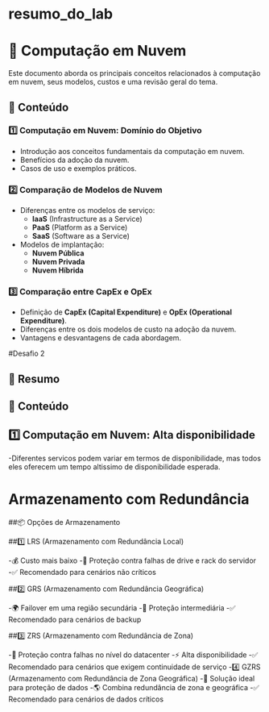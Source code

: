 # resumo_do_lab

# 📌 Computação em Nuvem

Este documento aborda os principais conceitos relacionados à computação em nuvem, seus modelos, custos e uma revisão geral do tema.

## 📖 Conteúdo

### 1️⃣ Computação em Nuvem: Domínio do Objetivo
- Introdução aos conceitos fundamentais da computação em nuvem.
- Benefícios da adoção da nuvem.
- Casos de uso e exemplos práticos.

### 2️⃣ Comparação de Modelos de Nuvem
- Diferenças entre os modelos de serviço:
  - **IaaS** (Infrastructure as a Service)
  - **PaaS** (Platform as a Service)
  - **SaaS** (Software as a Service)
- Modelos de implantação:
  - **Nuvem Pública**
  - **Nuvem Privada**
  - **Nuvem Híbrida**

### 3️⃣ Comparação entre CapEx e OpEx
- Definição de **CapEx (Capital Expenditure)** e **OpEx (Operational Expenditure)**.
- Diferenças entre os dois modelos de custo na adoção da nuvem.
- Vantagens e desvantagens de cada abordagem.




#Desafio 2

## 📌 Resumo 

## 📖 Conteúdo

## 1️⃣ Computação em Nuvem: Alta disponibilidade
-Diferentes servicos podem variar em termos de disponibilidade, mas todos eles oferecem um tempo altissimo de disponibilidade esperada.

# Armazenamento com Redundância

##📦 Opções de Armazenamento

##1️⃣ LRS (Armazenamento com Redundância Local)

-💰 Custo mais baixo
-🔄 Proteção contra falhas de drive e rack do servidor
-✅ Recomendado para cenários não críticos

##2️⃣ GRS (Armazenamento com Redundância Geográfica)

-🌍 Failover em uma região secundária
-🔄 Proteção intermediária
-✅ Recomendado para cenários de backup

##3️⃣ ZRS (Armazenamento com Redundância de Zona)

-🏢 Proteção contra falhas no nível do datacenter
-⚡ Alta disponibilidade
-✅ Recomendado para cenários que exigem continuidade de serviço
-4️⃣ GZRS (Armazenamento com Redundância de Zona Geográfica)
-🔐 Solução ideal para proteção de dados
-🌎 Combina redundância de zona e geográfica
-✅ Recomendado para cenários de dados críticos
